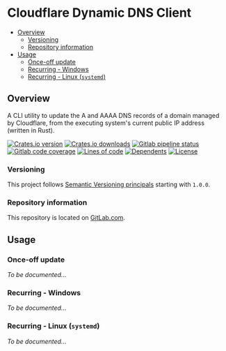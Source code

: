 # Cloudflare Dynamic DNS Client <!-- omit in toc -->

- [Overview](#overview)
  - [Versioning](#versioning)
  - [Repository information](#repository-information)
- [Usage](#usage)
  - [Once-off update](#once-off-update)
  - [Recurring - Windows](#recurring---windows)
  - [Recurring - Linux (`systemd`)](#recurring---linux-systemd)

## Overview

A CLI utility to update the A and AAAA DNS records of a domain managed by Cloudflare, from the executing system's
current public IP address (written in Rust).

[![Crates.io version](https://img.shields.io/crates/v/cloudflare-dynamic-dns-client?style=for-the-badge)](https://docs.rs/cloudflare-dynamic-dns-client/latest/cloudflare-dynamic-dns-client/)
[![Crates.io downloads](https://img.shields.io/crates/d/cloudflare-dynamic-dns-client?style=for-the-badge)](https://crates.io/crates/cloudflare-dynamic-dns-client)
[![Gitlab pipeline status](https://img.shields.io/gitlab/pipeline/Kage-Yami/cloudflare-dynamic-dns-client/main?style=for-the-badge)](https://gitlab.com/Kage-Yami/cloudflare-dynamic-dns-client/pipelines/main/latest)
[![Gitlab code coverage](https://img.shields.io/gitlab/coverage/Kage-Yami/cloudflare-dynamic-dns-client/main?style=for-the-badge)](https://gitlab.com/Kage-Yami/cloudflare-dynamic-dns-client)
[![Lines of code](https://img.shields.io/tokei/lines/gitlab/Kage-Yami/cloudflare-dynamic-dns-client?style=for-the-badge)](https://gitlab.com/Kage-Yami/cloudflare-dynamic-dns-client)
[![Dependents](https://img.shields.io/librariesio/dependent-repos/cargo/cloudflare-dynamic-dns-client?style=for-the-badge)](https://libraries.io/cargo/cloudflare-dynamic-dns-client)
[![License](https://img.shields.io/crates/l/cloudflare-dynamic-dns-client?style=for-the-badge)](https://gitlab.com/Kage-Yami/cloudflare-dynamic-dns-client/-/blob/main/LICENSE)

### Versioning

This project follows [Semantic Versioning principals](https://semver.org/) starting with `1.0.0`.

### Repository information

This repository is located on [GitLab.com](https://gitlab.com/Kage-Yami/cloudflare-dynamic-dns-client).

## Usage

### Once-off update

_To be documented..._

### Recurring - Windows

_To be documented..._

### Recurring - Linux (`systemd`)

_To be documented..._
